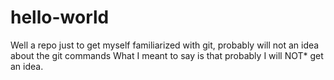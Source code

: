 # hello-world
Well a repo just to get myself familiarized with git, probably will not an idea about the git commands
What I meant to say is that probably I will NOT* get an idea.
